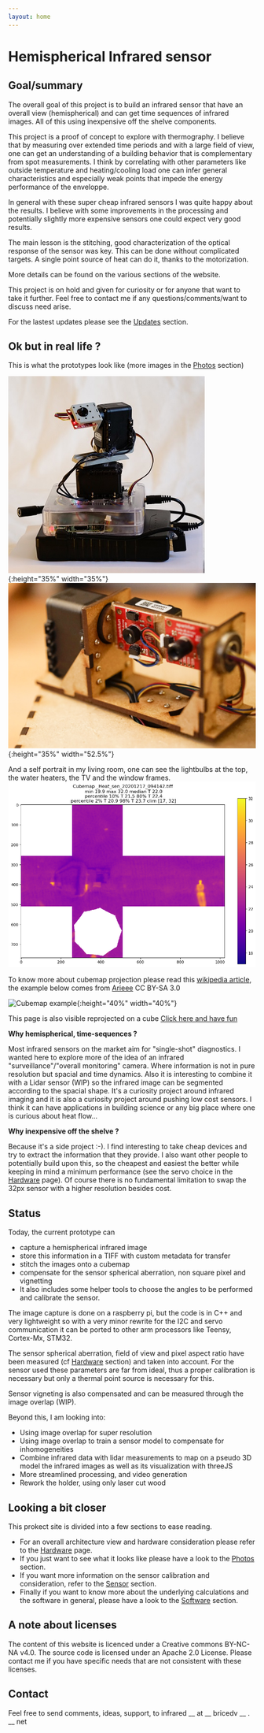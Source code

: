 ```yaml
---
layout: home
---
```




# Hemispherical Infrared sensor

## Goal/summary

The overall goal of this project is to build an infrared sensor that have an overall view (hemispherical) and can get time sequences of infrared images. All of this using inexpensive off the shelve components.

This project is a proof of concept to explore with thermography. I believe that by measuring over extended time periods and with a large field of view, one can get an understanding of a building behavior that is complementary from spot measurements. I think by correlating with other parameters like outside temperature and heating/cooling load one can infer general characteristics and especially weak points that impede the energy performance of the enveloppe.

In general with these super cheap infrared sensors I was quite happy about the results. I believe with some improvements in the processing and potentially slightly more expensive sensors one could expect very good results.

The main lesson is the stitching, good characterization of the optical response of the sensor was key. This can be done without complicated targets. A single point source of heat can do it, thanks to the motorization.

More details can be found on the various sections of the website.

This project is on hold and given for curiosity or for anyone that want to take it further. Feel free to contact me if any questions/comments/want to discuss need arise.

For the lastest updates please see the [Updates](/Updates) section. 

## Ok but in real life ?

This is what the prototypes look like (more images in the [Photos](/Photos) section)

![HIrv01](/assets/photos/20201212/DSC8047_400px.jpg){:height="35%" width="35%"}
![HIrv02](/assets/photos/202102xx/DSC9074.jpg){:height="35%" width="52.5%"}

And a self portrait in my living room, one can see the lightbulbs at the top, the water heaters, the TV and the window frames.
![Living_room](/assets/images/20201217_Living_room.png)

To know more about cubemap projection please read this [wikipedia article](https://en.wikipedia.org/wiki/Cube_mapping), the example below comes from [Arieee](https://en.wikipedia.org/wiki/Cube_mapping#/media/File:Skybox_example.png) CC BY-SA 3.0

![Cubemap example](https://upload.wikimedia.org/wikipedia/commons/b/b4/Skybox_example.png){:height="40%" width="40%"}

This page is also visible reprojected on a cube [Click here and have fun](/Thermweb)


**Why hemispherical, time-sequences ?**

Most infrared sensors on the market aim for "single-shot" diagnostics. I wanted here to explore more of the idea of an infrared "surveillance"/"overall monitoring" camera. Where information is not in pure resolution but spacial and time dynamics. Also it is interesting to combine it with a Lidar sensor (WIP) so the infrared image can be segmented according to the spacial shape. It's a curiosity project around infrared imaging and it is also a curiosity project around pushing low cost sensors. I think it can have applications in building science or any big place where one is curious about heat flow...

**Why inexpensive off the shelve ?**

Because it's a side project :-). I find interesting to take cheap devices and try to extract the information that they provide. I also want other people to potentially build upon this, so the cheapest and easiest the better while keeping in mind a minimum performance (see the servo choice in the [Hardware](/Hardware) page). Of course there is no fundamental limitation to swap the 32px sensor with a higher resolution besides cost.

## Status

Today, the current prototype can 
 - capture a hemispherical infrared image
 - store this information in a TIFF with custom metadata for transfer
 - stitch the images onto a cubemap
 - compensate for the sensor spherical aberration, non square pixel and vignetting
 - It also includes some helper tools to choose the angles to be performed and calibrate the sensor.

The image capture is done on a raspberry pi, but the code is in C++ and very lightweight so with a very minor rewrite for the I2C and servo communication it can be ported to other arm processors like Teensy, Cortex-Mx, STM32.

The sensor spherical aberration, field of view and pixel aspect ratio have been measured (cf [Hardware](/Hardware) section) and taken into account. For the sensor used these parameters are far from ideal, thus a proper calibration is necessary but only a thermal point source is necessary for this.

Sensor vigneting is also compensated and can be measured through the image overlap (WIP).

Beyond this, I am looking into: 
 - Using image overlap for super resolution
 - Using image overlap to train a sensor model to compensate for inhomogeneities
 - Combine infrared data with lidar measurements to map on a pseudo 3D model the infrared images as well as its visualization with threeJS
 - More streamlined processing, and video generation
 - Rework the holder, using only laser cut wood


## Looking a bit closer

This prokect site is divided into a few sections to ease reading.

 - For an overall architecture view and hardware consideration please refer to the [Hardware](/Hardware) page.
 - If you just want to see what it looks like please have a look to the [Photos](/Photos) section.
 - If you want more information on the sensor calibration and consideration, refer to the [Sensor](/Sensor) section.
 - Finally if you want to know more about the underlying calculations and the software in general, please have a look to the [Software](/Software) section.



## A note about licenses

The content of this website is licenced under a Creative commons BY-NC-NA v4.0. The source code is licensed under an Apache 2.0 License.
Please contact me if you have specific needs that are not consistent with these licenses.

## Contact

Feel free to send comments, ideas, support, to infrared __ at __ bricedv __ . __ net


